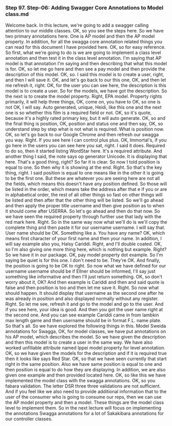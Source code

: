 ### Step 97. Step-06: Adding Swagger Core Annotations to Model class.md
Welcome back. In this lecture, we're going to add a swagger calling attention to our middle classes. OK, so you see the steps here. So we have two primary annotations here. One is AP model and then the AP model property. In addition, for all the swagga core annotation related things you can read for this document I have provided here. OK, so for easy reference. So first, what we're going to do is we are going to implement a class level annotation and then test it in the class level annotation. I'm saying that AP model is that annotation I'm saying and then describing that what this model is for. OK, so let me go here and then see a pay model and then provide the description of this model. OK, so. I said this model is to create a user, right, and then I will save it. OK, and let's go back to our this one, OK, and then let me refresh it, right. OK, for the user you can see here, the description is this model is to create a user. So for the models, we have got the description. So the next is to create the model property. Right, EPA model. Property rights primarily, it will help three things, OK, come on, you have to OK, so one is not OK, I will say. Auto generated, unique, Heidi, like this one and the next one is so whether this film is a required field or not. OK, so it's quote, because it's a highly rated primary key, but it will auto generate. OK, so and the final thing is position, OK, position and status one and then say, OK, so understand step by step what is not what is required. What is position now. OK, so let's go back to our Google Chrome and then refresh our swagga you way. Right. If you see here I can control plus plus. OK, Immortal's, if you go here in the users you can see here you sat, right. I said it does. Required to do so, then it started listing WordStar here. It's a required attribute. And another thing I said, the note says op generator Unicode. It is displaying that here. That's a good thing, right? So far it is clear. So now I told position is equal to one. So then why it is showing at the end. Right. So that's the key thing, right. I said position is equal to one means like in the other it is going to be the first one. But these are whatever you are seeing here are not all the fields, which means this doesn't have any position defined. So those will be listed in the order, which means take the address after that e if you or are in alphabetical order, the rest of all other things so fast on other things will be listed and then after that the other thing will be listed. So we'll go ahead and then apply the proper title username and then give position as to when it should come after USERRA. So let's go ahead and then do that now. So we have seen the required property through further use that lady with the red mark here. Right. So in the same way now what we'll do is we'll copy the complete thing and then paste it for our username username. I will say that. User name should be OK. Something like a. You have any name? OK, which means first character of your first name and then your name. In addition, I will say example also you, Halsy Cariddi. Right, and I'll double coated. OK, so I'm also giving one more thing here, which is nothing but example. Right? So we have it in our package. OK, pay model property dot example. So I'm saying be quiet is for this one. I don't need to be. They're OK. And finally, the position is going to be OK to right. So now what we have defined for our username username should be if Ellner should be informed, I'll say just something like informative and then I'll just return something. OK, so don't worry about it, OK? And then example is Cariddi and then and said quote is false and then position is too and then let me save it. Right. So now what should happen. It should display that username as the second one after he was already in position and also displayed normally without any register. Right. So let me see, refresh it and go to the model and go to the user. And if you see here, your idea is good. And then you got the user name right at the second one. And you can see example Cariddi came in from lambkin max length game and then username should be in format F.L. name plate. So that's all. So we have explored the following things in this. Model Sweida annotations for Swagga, OK, for model classes, we have put annotations on his AP model, which describes the model. So we have given the description and then this model is to create a user in the same way. We have also worked unfillable attribute named Ippei model property for level annotation. OK, so we have given the models for the description and if it is required true then it looks like says Red Star. OK, so that we have seen currently that start right in the same position. Also we have same position is equal to one and then position is equal to do how they are displaying. In addition, we are also given one example and then provided located here. OK, so like this we have implemented the model class with the swagga annotations. OK, so you fabara validation. The letter DSR three three validations are not sufficient. And if you feel like we also need to provide additional information that to the user of the consumer who is going to consume our reps, then we can use the AP model property and then a model. These things are the model class level to implement them. So in the next lecture will focus on implementing the annotations Swagga annotations for a lot of Sakakibara annotations for our controller classes. 